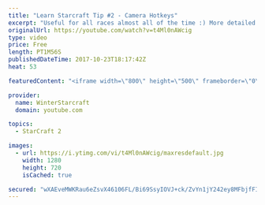 ```yaml
---
title: "Learn Starcraft Tip #2 - Camera Hotkeys"
excerpt: "Useful for all races almost all of the time :) More detailed guides/tutorials under the learn to play starcraft playlist."
originalUrl: https://youtube.com/watch?v=t4Ml0nAWcig
type: video
price: Free
length: PT1M56S
publishedDateTime: 2017-10-23T18:17:42Z
heat: 53

featuredContent: "<iframe width=\"800\" height=\"500\" frameborder=\"0\" src=\"https://www.youtube.com/embed/t4Ml0nAWcig\" allow=\"accelerometer; autoplay; encrypted-media; gyroscope; picture-in-picture\" allowfullscreen></iframe>"

provider:
  name: WinterStarcraft
  domain: youtube.com

topics:
  - StarCraft 2

images:
  - url: https://i.ytimg.com/vi/t4Ml0nAWcig/maxresdefault.jpg
    width: 1280
    height: 720
    isCached: true

secured: "wXAEveMWKRau6eZsvX46106FL/Bi69SsyIOVJ+ck/ZvYn1jY242ey8MFbjfFIOTVYNVtskAX1Ht34RkS+jhggLlpfwhu5tbCHsYq1O3a5CWwBK0oXQwaVLky+6MofoGG/aaO6o6eEyIAqClKLVQVx8bsPiuJmGJsWmLQG+Pnq6sem7qpjjwZYiGjX6L97iEPCb7Gic6a9yzpy4guwdUab9am3Qeg3Jc/C8AzIszxz6ACBOfeaf9tIWj1BSHgnkWDtb3J42TwdM0klM6LQn9IIryA8kTHpPGG7Ikkw6H1QwO0mImDgNAKQWGpjzw0fSHx1oAectiVza1yPyvWBLyCdwQCUnlT8T63ahlSeTDRnaSa01brfY0T9GhThMBLLFjAXz+MwrkCtaYAQhT6i8ShB86vDUBclo0BaqmCvsmXdGA=;dgEVOFbdcxA3e8QMWiB0pw=="
---
```


